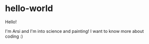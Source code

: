 # hello-world

Hello!

I'm Arsi and I'm into science and painting! I want to know more about coding :)

